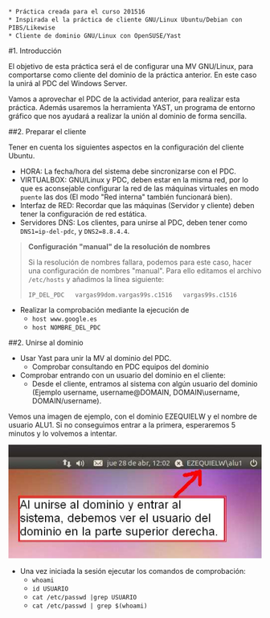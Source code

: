 ```
* Práctica creada para el curso 201516
* Inspirada el la práctica de cliente GNU/Linux Ubuntu/Debian con PIBS/Likewise
* Cliente de dominio GNU/Linux con OpenSUSE/Yast
```

#1. Introducción

El objetivo de esta práctica será el de configurar una MV GNU/Linux, 
para comportarse como cliente del dominio de la práctica anterior. 
En este caso la unirá al PDC del Windows Server.

Vamos a aprovechar el PDC de la actividad anterior, para realizar esta práctica. 
Además usaremos la herramienta YAST, un programa de entorno 
gráfico que nos ayudará a realizar la unión al dominio de forma sencilla.

##2. Preparar el cliente

Tener en cuenta los siguientes aspectos en la configuración del cliente Ubuntu.

* HORA: La fecha/hora del sistema debe sincronizarse con el PDC. 
* VIRTUALBOX: GNU/Linux y PDC, deben estar en la misma red, por lo que es aconsejable 
configurar la red de las máquinas virtuales en modo `puente` las dos 
(El modo "Red interna" también funcionará bien).
* Interfaz de RED: Recordar que las máquinas (Servidor y cliente) deben tener 
la configuración de red estática.
* Servidores DNS: Los clientes, para unirse al PDC, deben tener como `DNS1=ip-del-pdc`, 
y `DNS2=8.8.4.4`.


> **Configuración "manual" de la resolución de nombres**
>
> Si la resolución de nombres fallara,  podemos para este caso, hacer 
una configuración de nombres "manual". 
> Para ello editamos el archivo `/etc/hosts` y añadimos la línea siguiente:
>
> ```
> IP_DEL_PDC   vargas99dom.vargas99s.c1516   vargas99s.c1516
> ```

* Realizar la comprobación mediante la ejecución de
    * `host www.google.es`
    * `host NOMBRE_DEL_PDC`

##2. Unirse al dominio

* Usar Yast para unir la MV al dominio del PDC.
    * Comprobar consultando en PDC equipos del dominio
* Comprobar entrando con un usuario del dominio en el cliente:
    *  Desde el cliente, entramos al sistema con algún usuario del dominio
    (Ejemplo username, username@DOMAIN, DOMAIN\username, DOMAIN/username).

Vemos una imagen de ejemplo, con el dominio EZEQUIELW y el nombre de usuario ALU1. Si no conseguimos entrar a la primera, esperaremos 5 minutos y lo volvemos a intentar.

![pdc-dentro-dominio-win.jpg](./files/pdc-dentro-dominio-win.jpg)

* Una vez iniciada la sesión ejecutar los comandos de comprobación:
    * `whoami`
    * `id USUARIO`
    * `cat /etc/passwd |grep USUARIO`
    * `cat /etc/passwd | grep $(whoami)`
